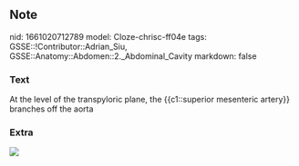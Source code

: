 ## Note
nid: 1661020712789
model: Cloze-chrisc-ff04e
tags: GSSE::!Contributor::Adrian_Siu, GSSE::Anatomy::Abdomen::2._Abdominal_Cavity
markdown: false

### Text
At the level of the transpyloric plane, the {{c1::superior mesenteric artery}} branches off the aorta

### Extra
<img src="64a6f4f76b53d397a6410effff84e1b7--anatomy-planes.jpg">
